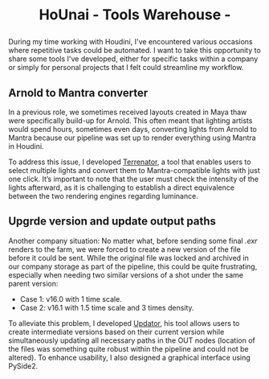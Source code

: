 # <p align="center"> HoUnai - Tools Warehouse - </p>
During my time working with Houdini, I've encountered various occasions where repetitive tasks could be automated. I want to take this opportunity to share some tools I've developed, either for specific tasks within a company or simply for personal projects that I felt could streamline my workflow.


## Arnold to Mantra converter
In a previous role, we sometimes received layouts created in Maya thaw were specifically build-up for Arnold. This often meant that lighting artists would spend hours, sometimes even days, converting lights from Arnold to Mantra because our pipeline was set up to render everything using Mantra in Houdini.

To address this issue, I developed <a href="https://github.com/ularrarte/Hounai/blob/main/converter.py">Terrenator</a>, a tool that enables users to select multiple lights and convert them to Mantra-compatible lights with just one click. It’s important to note that the user must check the intensity of the lights afterward, as it is challenging to establish a direct equivalence between the two rendering engines regarding luminance.


## Upgrde version and update output paths
Another company situation: No matter what, before sending some final *.exr* renders to the farm, we were forced to create a new version of the file before it could be sent. While the original file was locked and archived in our company storage as part of the pipeline, this could be quite frustrating, especially when needing two similar versions of a shot under the same parent version:

- Case 1: v16.0 with 1 time scale.
- Case 2: v16.1 with 1.5 time scale and 3 times density.

To alleviate this problem, I developed <a href="https://github.com/ularrarte/Hounai/blob/main/Updator.py">Updator</a>, his tool allows users to create intermediate versions based on their current version while simultaneously updating all necessary paths in the OUT nodes (location of the files was something quite robust within the pipeline and could not be altered). 
To enhance usability, I also designed a graphical interface using PySide2.

